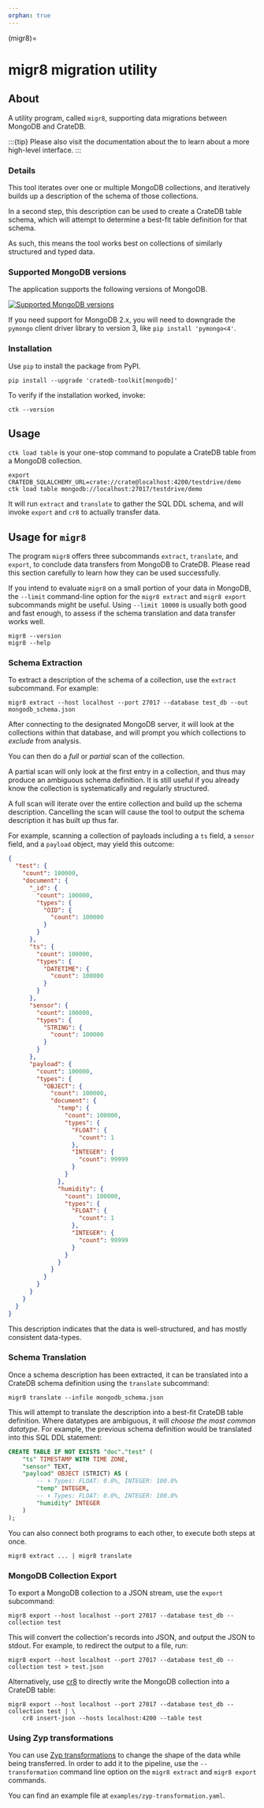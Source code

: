 ```yaml
---
orphan: true
---
```


(migr8)=
# migr8 migration utility

## About

A utility program, called `migr8`, supporting data migrations
between MongoDB and CrateDB.

:::{tip}
Please also visit the documentation about the [](#mongodb-loader)
to learn about a more high-level interface.
:::

### Details

This tool iterates over one or multiple MongoDB collections,
and iteratively builds up a description of the schema of those
collections.

In a second step, this description can be used to create a CrateDB table
schema, which will attempt to determine a best-fit table definition for
that schema.

As such, this means the tool works best on collections of similarly
structured and typed data.

### Supported MongoDB versions

The application supports the following versions of MongoDB.

[![Supported MongoDB versions](https://img.shields.io/badge/MongoDB-2.x%20--%207.x-blue.svg)](https://github.com/mongodb/mongo)

If you need support for MongoDB 2.x, you will need to downgrade the `pymongo`
client driver library to version 3, like `pip install 'pymongo<4'`.

### Installation

Use `pip` to install the package from PyPI.
```shell
pip install --upgrade 'cratedb-toolkit[mongodb]'
```

To verify if the installation worked, invoke:
```shell
ctk --version
```


## Usage

`ctk load table` is your one-stop command to populate a CrateDB table from a
MongoDB collection.

```shell
export CRATEDB_SQLALCHEMY_URL=crate://crate@localhost:4200/testdrive/demo
ctk load table mongodb://localhost:27017/testdrive/demo
```

It will run `extract` and `translate` to gather the SQL DDL schema, and will
invoke `export` and `cr8` to actually transfer data.


## Usage for `migr8`

The program `migr8` offers three subcommands `extract`, `translate`, and `export`,
to conclude data transfers from MongoDB to CrateDB. Please read this section
carefully to learn how they can be used successfully.

If you intend to evaluate `migr8` on a small portion of your data in MongoDB, the
`--limit` command-line option for the `migr8 extract` and `migr8 export`
subcommands might be useful. Using `--limit 10000` is usually both good and fast
enough, to assess if the schema translation and data transfer works well.

```shell
migr8 --version
migr8 --help
```

### Schema Extraction

To extract a description of the schema of a collection, use the
`extract` subcommand. For example:

    migr8 extract --host localhost --port 27017 --database test_db --out mongodb_schema.json

After connecting to the designated MongoDB server, it will
look at the collections within that database, and will prompt you which
collections to *exclude* from analysis.

You can then do a *full* or *partial* scan of the collection.

A partial scan will only look at the first entry in a collection, and
thus may produce an ambiguous schema definition. It is still useful if you
already know the collection is systematically and regularly structured.

A full scan will iterate over the entire collection and build up the
schema description. Cancelling the scan will cause the tool to output
the schema description it has built up thus far.

For example, scanning a collection of payloads including a `ts` field,
a `sensor` field, and a `payload` object, may yield this outcome:

```json
{
  "test": {
    "count": 100000,
    "document": {
      "_id": {
        "count": 100000,
        "types": {
          "OID": {
            "count": 100000
          }
        }
      },
      "ts": {
        "count": 100000,
        "types": {
          "DATETIME": {
            "count": 100000
          }
        }
      },
      "sensor": {
        "count": 100000,
        "types": {
          "STRING": {
            "count": 100000
          }
        }
      },
      "payload": {
        "count": 100000,
        "types": {
          "OBJECT": {
            "count": 100000,
            "document": {
              "temp": {
                "count": 100000,
                "types": {
                  "FLOAT": {
                    "count": 1
                  },
                  "INTEGER": {
                    "count": 99999
                  }
                }
              },
              "humidity": {
                "count": 100000,
                "types": {
                  "FLOAT": {
                    "count": 1
                  },
                  "INTEGER": {
                    "count": 99999
                  }
                }
              }
            }
          }
        }
      }
    }
  }
}
```

This description indicates that the data is well-structured, and has
mostly consistent data-types.


### Schema Translation

Once a schema description has been extracted, it can be translated
into a CrateDB schema definition using the `translate` subcommand:

    migr8 translate --infile mongodb_schema.json

This will attempt to translate the description into a best-fit CrateDB
table definition. Where datatypes are ambiguous, it will *choose the
most common datatype*. For example, the previous schema definition would
be translated into this SQL DDL statement:
```sql
CREATE TABLE IF NOT EXISTS "doc"."test" (
    "ts" TIMESTAMP WITH TIME ZONE,
    "sensor" TEXT,
    "payload" OBJECT (STRICT) AS (
        -- ⬇️ Types: FLOAT: 0.0%, INTEGER: 100.0%
        "temp" INTEGER,
        -- ⬇️ Types: FLOAT: 0.0%, INTEGER: 100.0%
        "humidity" INTEGER
    )
);
```

You can also connect both programs to each other, to execute both steps at once.
```shell
migr8 extract ... | migr8 translate
```


### MongoDB Collection Export

To export a MongoDB collection to a JSON stream, use the `export`
subcommand:

    migr8 export --host localhost --port 27017 --database test_db --collection test

This will convert the collection's records into JSON, and output the JSON to stdout.
For example, to redirect the output to a file, run:

    migr8 export --host localhost --port 27017 --database test_db --collection test > test.json

Alternatively, use [cr8] to directly write the MongoDB collection into a CrateDB table:

    migr8 export --host localhost --port 27017 --database test_db --collection test | \
        cr8 insert-json --hosts localhost:4200 --table test


### Using Zyp transformations
You can use [Zyp transformations] to change the shape of the data while being
transferred. In order to add it to the pipeline, use the `--transformation`
command line option on the `migr8 extract` and `migr8 export` commands.

You can find an example file at `examples/zyp-transformation.yaml`.


[cr8]: https://github.com/mfussenegger/cr8
[Zyp transformations]: https://commons-codec.readthedocs.io/zyp/index.html
